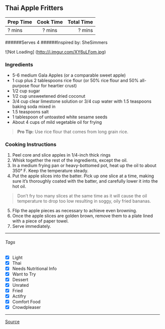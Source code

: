 ## Thai Apple Fritters

| Prep Time  | Cook Time    | Total Time  |
| ---------- |:------------:| -----------:|
| ? mins    | ? mins      | ? mins     |


######Serves 4
######Inspired by: SheSimmers

![Not Loading] (http://i.imgur.com/XY6uLFom.jpg)

### Ingredients

* 5-6 medium Gala Apples (or a comparable sweet apple)
* 1 cup plus 2 tablespoons rice flour (or 50% rice flour and 50% all-purpose flour for heartier crust)
* 1/2 cup sugar
* 1/2 cup unsweetened dried coconut
* 3/4 cup clear limestone solution or 3/4 cup water with 1.5 teaspoons baking soda mixed in
* 1.5 teaspoons salt
* 1 tablespoon of untoasted white sesame seeds
* About 4 cups of mild vegetable oil for frying

> **Pro Tip:** Use rice flour that comes from long grain rice.

### Cooking Instructions

1. Peel core and slice apples in 1/4-inch thick rings
2. Whisk together the rest of the ingredients, except the oil.
3. In a medium frying pan or heavy-bottomed pot, heat up the oil to about 350° F. Keep the temperature steady.
4. Put the apple slices into the batter. Pick up one slice at a time, making sure it’s thoroughly coated with the batter, and carefully lower it into the hot oil.
> Don’t fry too many slices at the same time as it will cause the oil temperature to drop too low resulting in soggy, oily fried bananas.
5. Flip the apple pieces as necessary to achieve even browning.
6. Once the apple slices are golden brown, remove them to a plate lined with a piece of paper towel.
7. Serve immediately.


---

###### Tags
- [x] Light
- [x] Thai
- [x] Needs Nutritional Info
- [x] Want to Try
- [x] Dessert
- [x] Unrated
- [x] Fried
- [x] Actifry
- [x] Comfort Food
- [x] Crowdpleaser

---

[Source](http://shesimmers.com/2011/09/apple-fritters-in-style-of-thai-fried.html)

